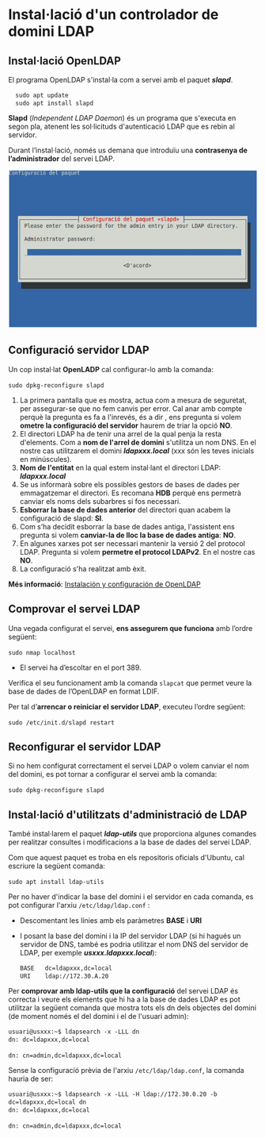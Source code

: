 # Instal·lació d'un controlador de domini LDAP

## Instal·lació OpenLDAP

El programa OpenLDAP s'instal·la com a servei amb el paquet _**slapd**_.

```text
  sudo apt update
  sudo apt install slapd
```

**Slapd** \(_Independent LDAP Daemon_\) és un programa que s'executa en segon pla, atenent les sol·licituds d'autenticació LDAP que es rebin al servidor.

Durant l’instal·lació, només us demana que introduïu una **contrasenya de l’administrador** del servei LDAP.

![](../../.gitbook/assets/slapd_instalacio.png)

## Configuració servidor LDAP

Un cop instal·lat **OpenLADP** cal configurar-lo amb la comanda:

`sudo dpkg-reconfigure slapd`

1. La primera pantalla que es mostra, actua com a mesura de seguretat, per assegurar-se que no fem canvis per error. Cal anar amb compte perquè la pregunta es fa a l'inrevés, és a dir , ens pregunta si volem **ometre la configuració del servidor** haurem de triar la opció **NO**.
2. El directori LDAP ha de tenir una arrel de la qual penja la resta d'elements. Com a **nom de l'arrel de domini** s'utilitza un nom DNS. En el nostre cas utilitzarem el domini _**ldapxxx.local**_ \(xxx són les teves inicials en minúscules\).
3. **Nom de l'entitat** en la qual estem instal·lant el directori LDAP: _**ldapxxx.local**_
4. Se us informarà sobre els possibles gestors de bases de dades per emmagatzemar el directori. Es recomana **HDB** perquè ens permetrà canviar els noms dels subarbres si fos necessari.
5. **Esborrar la base de dades anterior** del directori quan acabem la configuració de slapd: **SI**.
6. Com s’ha decidit esborrar la base de dades antiga, l'assistent ens pregunta si volem **canviar-la de lloc la base de dades antiga**: **NO**.
7. En algunes xarxes pot ser necessari mantenir la versió 2 del protocol LDAP. Pregunta si volem **permetre el protocol LDAPv2**. En el nostre cas **NO**.
8. La configuració s'ha realitzat amb èxit.

**Més informació**: [Instalación y configuración de OpenLDAP](http://www.ite.educacion.es/formacion/materiales/85/cd/linux/m6/instalacin_y_configuracin_de_openldap.html)

## Comprovar el servei LDAP

Una vegada configurat el servei, **ens assegurem que funciona** amb l’ordre següent:

`sudo nmap localhost`

* El servei ha d’escoltar en el port 389.

Verifica el seu funcionament amb la comanda `slapcat` que permet veure la base de dades de l’OpenLDAP en format LDIF.

Per tal d’**arrencar o reiniciar el servidor LDAP**, executeu l’ordre següent:

`sudo /etc/init.d/slapd restart`

## Reconfigurar el servidor LDAP

Si no hem configurat correctament el servei LDAP o volem canviar el nom del domini, es pot tornar a configurar el servei amb la comanda:

`sudo dpkg-reconfigure slapd`

## Instal·lació d'utilitzats d'administració de LDAP

També instal·larem el paquet _**ldap-utils**_ que proporciona algunes comandes per realitzar consultes i modificacions a la base de dades del servei LDAP.

Com que aquest paquet es troba en els repositoris oficials d'Ubuntu, cal escriure la següent comanda:

`sudo apt install ldap-utils`

Per no haver d'indicar la base del domini i el servidor en cada comanda, es pot configurar l'arxiu `/etc/ldap/ldap.conf` :

* Descomentant les línies amb els paràmetres **BASE** i **URI**
* I posant la base del domini i la IP del servidor LDAP \(si hi hagués un servidor de DNS, també es podria utilitzar el nom DNS del servidor de LDAP, per exemple _**usxxx.ldapxxx.local**_\):

  ```text
  BASE   dc=ldapxxx,dc=local
  URI    ldap://172.30.A.20
  ```

Per **comprovar amb ldap-utils que la configuració** del servei LDAP és correcta i veure els elements que hi ha a la base de dades LDAP es pot utilitzar la següent comanda que mostra tots els dn dels objectes del domini \(de moment només el del domini i el de l'usuari admin\):

```text
usuari@usxxx:~$ ldapsearch -x -LLL dn
dn: dc=ldapxxx,dc=local

dn: cn=admin,dc=ldapxxx,dc=local
```

Sense la configuració prèvia de l'arxiu `/etc/ldap/ldap.conf`, la comanda hauria de ser:

```text
usuari@usxxx:~$ ldapsearch -x -LLL -H ldap://172.30.0.20 -b dc=ldapxxx,dc=local dn
dn: dc=ldapxxx,dc=local

dn: cn=admin,dc=ldapxxx,dc=local
```

